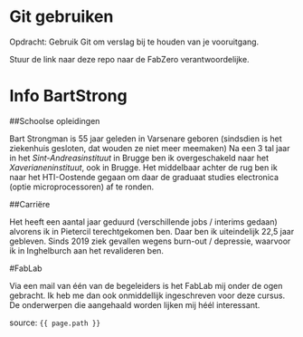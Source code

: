 # Git gebruiken

Opdracht: Gebruik Git om verslag bij te houden van je vooruitgang.

Stuur de link naar deze repo naar de FabZero verantwoordelijke.

# Info **BartStrong**

##Schoolse opleidingen

Bart Strongman is 55 jaar geleden in Varsenare geboren (sindsdien is het ziekenhuis gesloten, dat wouden ze niet meer meemaken)
Na een 3 tal jaar in het _Sint-Andreasinstituut_ in Brugge ben ik overgeschakeld naar het _Xaverianeninstituut_, ook in Brugge.
Het middelbaar achter de rug ben ik naar het HTI-Oostende gegaan om daar de graduaat studies electronica (optie microprocessoren) af te ronden.

##Carriëre

Het heeft een aantal jaar geduurd (verschillende jobs / interims gedaan) alvorens ik in Pietercil terechtgekomen ben.  Daar ben ik uiteindelijk 22,5 jaar gebleven.
Sinds 2019 ziek gevallen wegens burn-out / depressie, waarvoor ik in Inghelburch aan het revalideren ben.

#FabLab

Via een mail van één van de begeleiders is het FabLab mij onder de ogen gebracht. Ik heb me dan ook onmiddellijk ingeschreven voor deze cursus.
De onderwerpen die aangehaald worden lijken mij héél interessant.

source: `{{ page.path }}`
